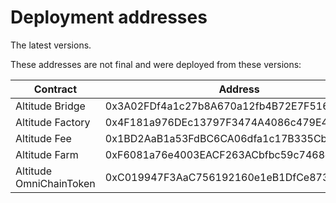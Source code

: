 # Deployment addresses

The latest versions.

These addresses are not final and were deployed from these versions:


| Contract                           | Address                                      | Source Code                                                                                                                   |
| ---------------------------------- | -------------------------------------------- | ----------------------------------------------------------------------------------------------------------------------------- |
| Altitude Bridge                    | 0x3A02FDf4a1c27b8A670a12fb4B72E7F51638F6e5   | https://github.com/altitudedefi/contracts/master/altitude_bridge.sol                                                          |
| Altitude Factory                   | 0x4F181a976DEc13797F3474A4086c479E49007fe9   | https://github.com/altitudedefi/contracts/master/altitude_factoty.sol                                                         |
| Altitude Fee                       | 0x1BD2AaB1a53FdBC6CA06dfa1c17B335Cbc60DC43   | https://github.com/altitudedefi/contracts/master/altitude_fee.sol                                                             |
| Altitude Farm                      | 0xF6081a76e4003EACF263ACbfbc59c7468c300490   | https://github.com/altitudedefi/contracts/master/altitude_farm.sol                                                            |
| Altitude OmniChainToken            | 0xC019947F3AaC756192160e1eB1DfCe873B680f76   | https://github.com/altitudedefi/contracts/master/altitude_omnichaintoken.sol                                                  |
